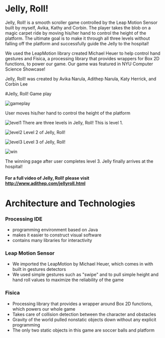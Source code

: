 # Jelly, Roll!
Jelly, Roll! is a smooth scroller game controlled by the Leap Motion Sensor built by myself, Avika, Kathy and Corbin. The player takes the blob on a magic carpet ride by moving his/her hand to control the height of the platform. The ultimate goal is to make it through all three levels without falling off the platform and successfully guide the Jelly to the hospital!

We used the LeapMotion library created Michael Heuer to help control hand gestures and Fisica, a processing library that provides wrappers for Box 2D functions, to power our game. Our game was featured in NYU Computer Science Showcase!

Jelly, Roll! was created by Avika Narula, Adithep Narula, Katy Herrick, and Corbin Lee

#Jelly, Roll! Game play

![gameplay](/readme/gameplay.gif)

User moves his/her hand to control the height of the platform

![level1](/readme/level1.gif)
There are three levels in Jelly, Roll! This is level 1.

![level2](/readme/level2.gif)
Level 2 of Jelly, Roll!

![level3](/readme/level3.gif)
Level 3 of Jelly, Roll!

![win](/readme/win.gif)

The winning page after user completes level 3. Jelly finally arrives at the hospital!

#### For a full video of Jelly, Roll! please visit http://www.adithep.com/jellyroll.html

# Architecture and Technologies

### Processing IDE
* programming environment based on Java
* makes it easier to construct visual software
* contains many libraries for interactivity

### Leap Motion Sensor
* We imported the LeapMotion by Michael Heuer, which comes in with built in gestures detectors
* We used simple gestures such as "swipe" and to pull simple height and hand roll values to maximize the reliability of the game

### Fisica
* Processing library that provides a wrapper around Box 2D functions, which powers our whole game
* Takes care of collision detection between the character and obstacles
* Gravity of the world pulled nonstatic objects down without any explicit programming
* The only two static objects in this game are soccer balls and platform
